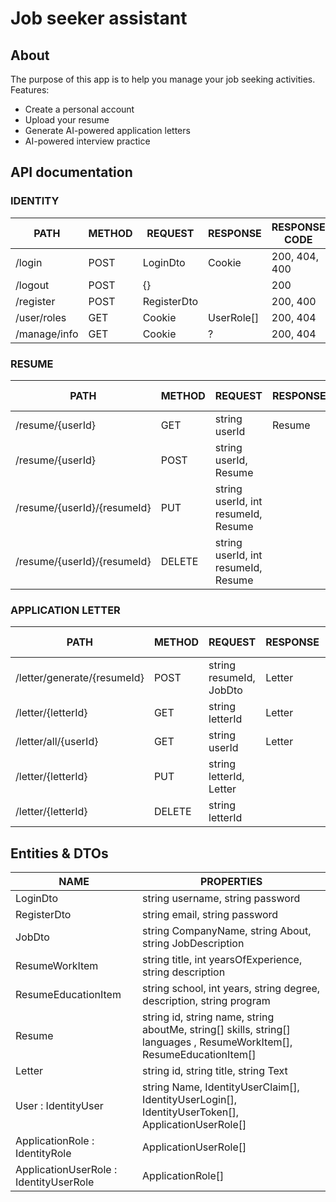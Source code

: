 # Job seeker assistant

## About

The purpose of this app is to help you manage your job seeking activities. Features:

<ul>
    <li>Create a personal account</li>
    <li>Upload your resume</li>
    <li>Generate AI-powered application letters</li>
    <li>AI-powered interview practice</li>
</ul>

## API documentation

### IDENTITY

| PATH         | METHOD | REQUEST     | RESPONSE   | RESPONSE CODE |
| ------------ | ------ | ----------- | ---------- | ------------- |
| /login       | POST   | LoginDto    | Cookie     | 200, 404, 400 |
| /logout      | POST   | {}          |            | 200           |
| /register    | POST   | RegisterDto |            | 200, 400      |
| /user/roles  | GET    | Cookie      | UserRole[] | 200, 404      |
| /manage/info | GET    | Cookie      | ?          | 200, 404      |

### RESUME

| PATH                        | METHOD | REQUEST                             | RESPONSE | RESPONSE CODE |
| --------------------------- | ------ | ----------------------------------- | -------- | ------------- |
| /resume/{userId}            | GET    | string userId                       | Resume   | 200, 404, 401 |
| /resume/{userId}            | POST   | string userId, Resume               |          | 200, 404, 401 |
| /resume/{userId}/{resumeId} | PUT    | string userId, int resumeId, Resume |          | 200, 404, 401 |
| /resume/{userId}/{resumeId} | DELETE | string userId, int resumeId, Resume |          | 200, 404, 401 |

### APPLICATION LETTER

| PATH                        | METHOD | REQUEST                 | RESPONSE | RESPONSE CODE |
| --------------------------- | ------ | ----------------------- | -------- | ------------- |
| /letter/generate/{resumeId} | POST   | string resumeId, JobDto | Letter   | 200, 404, 401 |
| /letter/{letterId}          | GET    | string letterId         | Letter   | 200, 404, 401 |
| /letter/all/{userId}        | GET    | string userId           | Letter   | 200, 404, 401 |
| /letter/{letterId}          | PUT    | string letterId, Letter |          | 200, 404, 401 |
| /letter/{letterId}          | DELETE | string letterId         |          | 200, 404, 401 |

## Entities & DTOs

| NAME                                   | PROPERTIES                                                                                                            |
| -------------------------------------- | --------------------------------------------------------------------------------------------------------------------- |
| LoginDto                               | string username, string password                                                                                      |
| RegisterDto                            | string email, string password                                                                                         |
| JobDto                                 | string CompanyName, string About, string JobDescription                                                               |
| ResumeWorkItem                         | string title, int yearsOfExperience, string description                                                               |
| ResumeEducationItem                    | string school, int years, string degree, description, string program                                                  |
| Resume                                 | string id, string name, string aboutMe, string[] skills, string[] languages , ResumeWorkItem[], ResumeEducationItem[] |
| Letter                                 | string id, string title, string Text                                                                                  |
| User : IdentityUser                    | string Name, IdentityUserClaim[], IdentityUserLogin[], IdentityUserToken[], ApplicationUserRole[]                     |
| ApplicationRole : IdentityRole         | ApplicationUserRole[]                                                                                                 |
| ApplicationUserRole : IdentityUserRole | ApplicationRole[]                                                                                                     |
